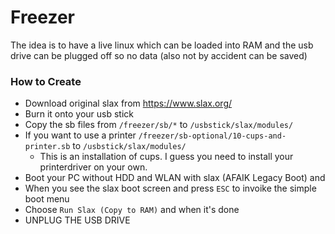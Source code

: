 # Freezer 

The idea is to have a live linux which can be loaded into RAM and the usb drive can be plugged off so no data (also not
by accident can be saved)

### How to Create
- Download original slax from https://www.slax.org/
- Burn it onto your usb stick
- Copy the sb files from `/freezer/sb/*` to `/usbstick/slax/modules/`
- If you want to use a printer `/freezer/sb-optional/10-cups-and-printer.sb` to `/usbstick/slax/modules/`
  -  This is an installation of cups. I guess you need to install your printerdriver on your own.
- Boot your PC without HDD and WLAN with slax (AFAIK Legacy Boot) and
- When you see the slax boot screen and press `ESC` to invoike the simple boot menu
- Choose `Run Slax (Copy to RAM)` and when it's done
- UNPLUG THE USB DRIVE

